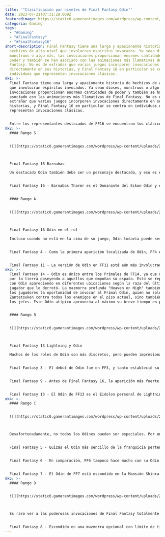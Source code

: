 ```yaml
---
title: '"Clasificación por niveles de Final Fantasy Odin"'
date: 2023-07-21T07:31:28.009Z
featuredimage: https://static0.gamerantimages.com/wordpress/wp-content/uploads/2023/07/final-fantasy-odin-ff16-tier-list.jpg?q=50&fit=contain&w=1140&h=&dpr=1.5
categoria: Gaming
tags:
  - "#Gaming"
  - "#FinalFantasy"
  - "#FinalFantasy16"
short-description: Final Fantasy tiene una larga y apasionante historia de
  hechizos de alto nivel que involucran espíritus invocados. Ya sean dioses,
  monstruos o algo más, las invocaciones proporcionan enormes cantidades de
  poder y también se han asociado con las animaciones más llamativas de Final
  Fantasy. No es de extrañar que varios juegos incorporen invocaciones
  directamente en sus historias, y Final Fantasy 16 en particular se centra en
  individuos que representan invocaciones clásicas.
mk1: >-
  Final Fantasy tiene una larga y apasionante historia de hechizos de alto nivel
  que involucran espíritus invocados. Ya sean dioses, monstruos o algo más, las
  invocaciones proporcionan enormes cantidades de poder y también se han
  asociado con las animaciones más llamativas de Final Fantasy. No es de
  extrañar que varios juegos incorporen invocaciones directamente en sus
  historias, y Final Fantasy 16 en particular se centra en individuos que
  representan invocaciones clásicas.


  Entre los representantes destacados de FF16 se encuentran los clásicos elementales como Ifrit, Shiva y Ramuh, y uno de ellos es el caballero montado Odin. Asociado con el elemento oscuro, la clase de Caballero Oscuro y el efecto de estado de muerte instantánea, Odin proyecta una sombra sombría pero suele ser benevolente. Ha ayudado a muchos desde su creación, aunque su impacto varía en los juegos principales de Final Fantasy.
mk2: >-
  #### Rango S


  ![](https://static0.gamerantimages.com/wordpress/wp-content/uploads/2022/11/final-fantasy-16-barnabas.jpg?q=50&fit=crop&w=1500&dpr=1.5)



  Final Fantasy 16 Barnabas

  Un destacado Odin también debe ser un personaje destacado, y eso es exactamente lo que proporciona el Odin más reciente.


  Final Fantasy 16 - Barnabas Tharmr es el Dominante del Eikon Odin y el rey de Waloed. Sobre el icónico corcel de Odin, Sleipnir, Barnabas lidera a su pueblo en una sangrienta conquista de Valisthea. El protagonista de FF16, Clive, finalmente se enfrenta a Barnabas y puede obtener parte del impresionante poder de Odin para sí mismo. Liberando una ráfaga de golpes de espada en un abrir y cerrar de ojos, Zantetsuken de Odin es un elemento básico en las construcciones de fin de juego de FF16.


  #### Rango A


  ![](https://static0.gamerantimages.com/wordpress/wp-content/uploads/2022/04/Final-Fantasy-16-Odin-Role-1.jpg?q=50&fit=crop&w=1500&dpr=1.5)



  Final Fantasy 16 Odin en el rol

  Incluso cuando no está en la cima de su juego, Odin todavía puede ser impresionante si está profundamente arraigado en la historia o la jugabilidad.


  Final Fantasy 4 - Como la primera aparición localizada de Odin, FF4 estableció cómo funcionaría Odin en muchos juegos por venir. Los jugadores deben encontrar a Odin en un castillo y luego derrotarlo antes de que aniquile al grupo con Zantetsuken. Después, Rydia puede invocarlo para tener la oportunidad de matar instantáneamente a enemigos normales. Lo que hace que el Odin de Final Fantasy 4 sea tan memorable es cómo está formado por el fantasmal Rey de Baron, figura paterna de Cecil, lo que le da a la invocación una rara relevancia en la historia.


  Final Fantasy 11 - La versión de Odin en FF11 está aún más involucrada en su entorno, ya que una vez derrotó a la sagrada invocación Alexander en un evento conocido como Ragnarok. En la actualidad, Odin actúa no solo como un duro jefe de incursión y una invocación opcional decente, sino también como el patrón de varios villanos importantes. Incluso se sugiere que el Señor Oscuro, el jefe final original de FF11, obtiene poder de Odin, lo que deja en claro que este dios oscuro tiene mucha influencia.
mk3: >-
  Final Fantasy 14 - Odin es único entre los Primales de FF14, ya que deambula
  por la tierra poseyendo a aquellos que empuñan su espada. Esto se representa
  con Odin apareciendo en diferentes ubicaciones según la raza del último
  jugador que lo derrotó. La mazmorra profunda "Heaven on High" también brinda a
  los jugadores la oportunidad de invocar al Primal Odin, quien no solo usa
  Zantetsuken contra todos los enemigos en el piso actual, sino también contra
  los jefes. Este Odin atípico aprovecha al máximo su breve tiempo en pantalla.


  #### Rango B


  ![](https://static0.gamerantimages.com/wordpress/wp-content/uploads/2021/01/Final-Fantasy-13-Lightning-and-Odin.jpg?q=50&fit=crop&w=1500&dpr=1.5)



  Final Fantasy 13 Lightning y Odin

  Muchos de los roles de Odin son más discretos, pero pueden impresionar de formas específicas.


  Final Fantasy 3 - El debut de Odin fue en FF3, y tanto estableció su presencia como proporcionó algunas características únicas. Encerrado en una mazmorra adicional con solo dos ataques, la magia de invocación de Odin se puede obtener al final de Eureka si los jugadores deciden no luchar contra él. Es notable que Odin haga algo diferente según el estilo mágico utilizado para invocarlo, lo que lo hace más versátil que en iteraciones posteriores.


  Final Fantasy 9 - Antes de Final Fantasy 16, la aparición más fuerte de Odin fue en Final Fantasy 9. El Zantetsuken de este Odin, que mata de un solo golpe, puede tener un 50% de probabilidad de acertar con la cantidad máxima de Minerales en el inventario del jugador, mientras que la habilidad especial Espada de Odin escala de manera inversa y transforma a Zantetsuken en un ataque de alto daño. Odin no es la invocación más fuerte de FF9, pero la rara resistencia a la muerte del juego lo hace ideal para el cultivo de puntos de habilidad.


  Final Fantasy 13 - El Odin de FF13 es el Eidolon personal de Lightning, un ser que la prueba antes de prestarle sus servicios. Con un rediseño total para enfatizar su nueva asociación con la electricidad, Odin puede entregar a Lightning su espada de doble filo y transformarse en Sleipnir para que ella lo monte. Tener una pelea de jefe dedicada más adelante lo hace destacar en cuanto a presentación.
mk4: >-
  #### Rango C


  ![](https://static0.gamerantimages.com/wordpress/wp-content/uploads/2021/09/final-fantasy-7-ps1-summons-odin.jpg?q=50&fit=crop&w=1500&dpr=1.5)



  Desafortunadamente, no todos los Odines pueden ser especiales. Por un tiempo, Odin fue simplemente otra de las invocaciones típicas de Final Fantasy.


  Final Fantasy 5 - Quizás el Odin más sencillo de la franquicia pertenece a FF5. Los jugadores deben vencer a Odin en menos de un minuto para ganar, pero aparte de Sleipnir finalmente ganando seis patas, sus mayores logros provienen de interacciones poco comunes. FF5 tiene demasiados trabajos viables para enfatizar sus invocaciones, y eso se nota con Odin.


  Final Fantasy 6 - En comparación, FF6 tampoco hace mucho con su Odin. Su Magicita puede otorgar algunos efectos adicionales, especialmente su bonificación única de Velocidad, aunque la posibilidad de mejorar a Odin en el más útil Raiden es tentadora.


  Final Fantasy 7 - El Odin de FF7 está escondido en la Mansión Shinra. Aunque esta versión está garantizada para matar al menos a un enemigo normal y tiene un gran daño a un solo objetivo, queda en desventaja en comparación con otras fuentes de daño y no tiene lugar en la historia de FF7. Hay una razón por la que los Caballeros de la Mesa Redonda son los que todos recuerdan de FF7.
mk5: >-
  #### Rango D


  ![](https://static0.gamerantimages.com/wordpress/wp-content/uploads/2023/07/final-fantasy-8-odin-zantetsuken-reverse.jpg?q=50&fit=crop&w=1500&dpr=1.5)



  Es raro ver a las poderosas invocaciones de Final Fantasy totalmente superadas, pero el punto más bajo de Odin involucra precisamente eso.


  Final Fantasy 8 - Escondido en una mazmorra opcional con límite de tiempo y apareciendo al azar, el Odin de FF8 parece ser memorable. Desafortunadamente, su muerte lo es aún más. Si se desbloquea a Odin antes de la última pelea contra Seifer, este último biseca a Odin con Zantetsuken Inverso. Luego, Gilgamesh de FF5 sorprendió a los jugadores con su propio debut localizado, reemplazando a Odin y acabando con Seifer. Aunque Gilgamesh puede fallar con Excalipoor, el hecho sigue siendo que él y Seifer vencieron a Odin en su propio juego.
---
```

